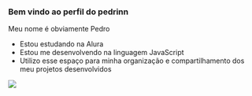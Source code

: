 ### Bem vindo ao perfil do pedrinn
Meu nome é obviamente Pedro

- Estou estudando na Alura
- Estou me desenvolvendo na linguagem JavaScript
- Utilizo esse espaço para minha organização e compartilhamento dos meu projetos desenvolvidos

![](https://media1.tenor.com/m/aW2oWBGxRboAAAAC/frog-meme.gif)
